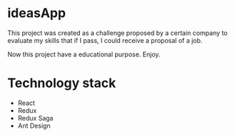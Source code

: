 # ideasApp

This project was created as a challenge proposed by a certain company to evaluate my skills that if I pass, I could receive a proposal of a job.

Now this project have a educational purpose. Enjoy.

# Technology stack

- React
- Redux
- Redux Saga
- Ant Design
